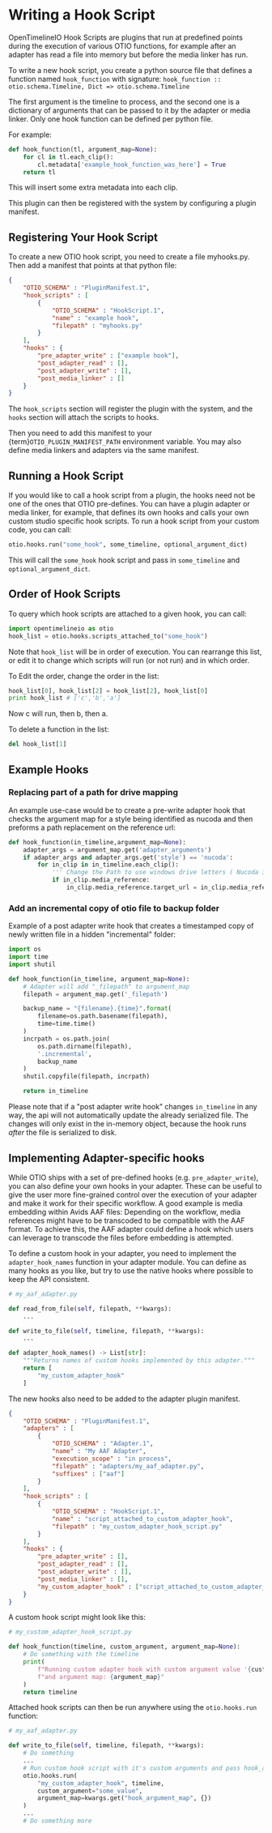 # Writing a Hook Script

OpenTimelineIO Hook Scripts are plugins that run at predefined points during the execution of various OTIO functions, for example after an adapter has read a file into memory but before the media linker has run.

To write a new hook script, you create a python source file that defines a 
function named ``hook_function`` with signature:
``hook_function :: otio.schema.Timeline, Dict => otio.schema.Timeline``

The first argument is the timeline to process, and the second one is a dictionary of arguments that can be passed to it by the adapter or media linker.  Only one hook function can be defined per python file.

For example:
```python
def hook_function(tl, argument_map=None):
    for cl in tl.each_clip():
        cl.metadata['example_hook_function_was_here'] = True
    return tl
```

This will insert some extra metadata into each clip.

This plugin can then be registered with the system by configuring a plugin manifest.

## Registering Your Hook Script
 
To create a new OTIO hook script, you need to create a file myhooks.py. Then add a manifest that points at that python file:

```json
{
    "OTIO_SCHEMA" : "PluginManifest.1",
    "hook_scripts" : [
        {
            "OTIO_SCHEMA" : "HookScript.1",
            "name" : "example hook",
            "filepath" : "myhooks.py"
        }
    ],
    "hooks" : {
        "pre_adapter_write" : ["example hook"],
        "post_adapter_read" : [],
        "post_adapter_write" : [],
        "post_media_linker" : []
    }
}
```

The ``hook_scripts`` section will register the plugin with the system, and the ``hooks`` section will attach the scripts to hooks.

Then you need to add this manifest to your {term}`OTIO_PLUGIN_MANIFEST_PATH` environment variable.
You may also define media linkers and adapters via the same manifest.

## Running a Hook Script

If you would like to call a hook script from a plugin, the hooks need not be one of the ones that OTIO pre-defines.  You can have a plugin adapter or media linker, for example, that defines its own hooks and calls your own custom studio specific hook scripts.  To run a hook script from your custom code, you can call:

```python
otio.hooks.run("some_hook", some_timeline, optional_argument_dict)
```

This will call the ``some_hook`` hook script and pass in ``some_timeline`` and ``optional_argument_dict``.

## Order of Hook Scripts

To query which hook scripts are attached to a given hook, you can call:

```python
import opentimelineio as otio
hook_list = otio.hooks.scripts_attached_to("some_hook") 
```

Note that ``hook_list`` will be in order of execution.  You can rearrange this list, or edit it to change which scripts will run (or not run) and in which order.

To Edit the order, change the order in the list:
```python
hook_list[0], hook_list[2] = hook_list[2], hook_list[0]
print hook_list # ['c','b','a']
```

Now c will run, then b, then a.

To delete a function in the list:
```python
del hook_list[1]
```

## Example Hooks

### Replacing part of a path for drive mapping

An example use-case would be to create a pre-write adapter hook that checks the argument map for a style being identified as nucoda and then preforms a path replacement on the reference url:

```python
def hook_function(in_timeline,argument_map=None):
    adapter_args = argument_map.get('adapter_arguments')
    if adapter_args and adapter_args.get('style') == 'nucoda':
        for in_clip in in_timeline.each_clip():
            ''' Change the Path to use windows drive letters ( Nucoda is not otherwise forward slash sensative ) '''
            if in_clip.media_reference:
                in_clip.media_reference.target_url = in_clip.media_reference.target_url.replace(r'/linux/media/path','S:')
```

### Add an incremental copy of otio file to backup folder

Example of a post adapter write hook that creates a timestamped copy of newly written file in a hidden "incremental" folder:

```python
import os
import time
import shutil

def hook_function(in_timeline, argument_map=None):
    # Adapter will add "_filepath" to argument_map
    filepath = argument_map.get('_filepath')

    backup_name = "{filename}.{time}".format(
        filename=os.path.basename(filepath),
        time=time.time()
    )
    incrpath = os.path.join(
        os.path.dirname(filepath),
        '.incremental',
        backup_name
    )   
    shutil.copyfile(filepath, incrpath)

    return in_timeline    
```

Please note that if a "post adapter write hook" changes `in_timeline` in any way, the api will not automatically update the already serialized file.  The changes will only exist in the in-memory object, because the hook runs _after_ the file is serialized to disk.

## Implementing Adapter-specific hooks

While OTIO ships with a set of pre-defined hooks (e.g. `pre_adapter_write`), you can also define your own hooks in your adapter.
These can be useful to give the user more fine-grained control over the execution of your adapter and make it work for their specific workflow.
A good example is media embedding within Avids AAF files: Depending on the workflow, media references might have to be transcoded to be compatible with the AAF format.
To achieve this, the AAF adapter could define a hook which users can leverage to transcode the files before embedding is attempted.

To define a custom hook in your adapter, you need to implement the `adapter_hook_names` function in your adapter module.
You can define as many hooks as you like, but try to use the native hooks where possible to keep the API consistent. 

```python
# my_aaf_adapter.py

def read_from_file(self, filepath, **kwargs):
    ...

def write_to_file(self, timeline, filepath, **kwargs):
    ...

def adapter_hook_names() -> List[str]:
    """Returns names of custom hooks implemented by this adapter."""
    return [
        "my_custom_adapter_hook"
    ]
```

The new hooks also need to be added to the adapter plugin manifest.

```json
{
    "OTIO_SCHEMA" : "PluginManifest.1",
    "adapters" : [
        {
            "OTIO_SCHEMA" : "Adapter.1",
            "name" : "My AAF Adapter",
            "execution_scope" : "in process",
            "filepath" : "adapters/my_aaf_adapter.py",
            "suffixes" : ["aaf"]
        }
    ],
    "hook_scripts" : [
        {
            "OTIO_SCHEMA" : "HookScript.1",
            "name" : "script_attached_to_custom_adapter_hook",
            "filepath" : "my_custom_adapter_hook_script.py"
        }
    ],
    "hooks" : {
        "pre_adapter_write" : [],
        "post_adapter_read" : [],
        "post_adapter_write" : [],
        "post_media_linker" : [],
        "my_custom_adapter_hook" : ["script_attached_to_custom_adapter_hook"]
    }
}
```

A custom hook script might look like this:

```python
# my_custom_adapter_hook_script.py

def hook_function(timeline, custom_argument, argument_map=None):
    # Do something with the timeline
    print(
        f"Running custom adapter hook with custom argument value '{custom_argument}'"
        f"and argument map: {argument_map}"
    )
    return timeline
```

Attached hook scripts can then be run anywhere using the `otio.hooks.run` function:

```python
# my_aaf_adapter.py

def write_to_file(self, timeline, filepath, **kwargs):
    # Do something
    ...
    # Run custom hook script with it's custom arguments and pass hook_argument_map along
    otio.hooks.run(
        "my_custom_adapter_hook", timeline, 
        custom_argument="some_value", 
        argument_map=kwargs.get("hook_argument_map", {})
    )
    ...
    # Do something more
```